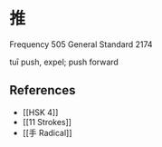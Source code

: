 # 推
Frequency 505
General Standard 2174

tuī
push, expel; push forward

## References
- [[HSK 4]]
- [[11 Strokes]]
- [[手 Radical]]